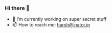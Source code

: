 ### Hi there 👋

- 🔭 I’m currently working on super secret stuff
- 📫 How to reach me: harsh@inator.in
<!--
**harshsaver/harshsaver** is a ✨ _special_ ✨ repository because its `README.md` (this file) appears on your GitHub profile.

Here are some ideas to get you started:

- 🔭 I’m currently working on ...
- 🌱 I’m currently learning ...
- 👯 I’m looking to collaborate on ...
- 🤔 I’m looking for help with ...
- 💬 Ask me about ...
- 📫 How to reach me: ...
- 😄 Pronouns: ...
- ⚡ Fun fact: ...

![Harsh's github stats](https://github-readme-stats.vercel.app/api?username=harshsaver&hide_border=true&show_icons=true)
-->

